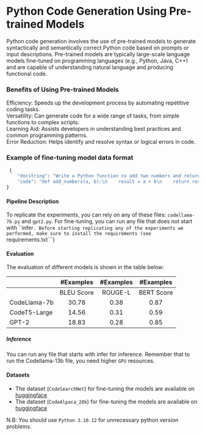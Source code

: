 
# Python Code Generation Using Pre-trained Models

Python code generation involves the use of pre-trained models to generate syntactically and semantically correct Python code based on prompts or input descriptions. Pre-trained models are typically large-scale language models fine-tuned on programming languages (e.g., Python, Java, C++) and are capable of understanding natural language and producing functional code.

###  Benefits of Using Pre-trained Models
Efficiency: Speeds up the development process by automating repetitive coding tasks.<br>
Versatility: Can generate code for a wide range of tasks, from simple functions to complex scripts. <br>
Learning Aid: Assists developers in understanding best practices and common programming patterns.<br>
Error Reduction: Helps identify and resolve syntax or logical errors in code.<br>

### Example of fine-tuning model data format
```python
 {
    "docstring": "Write a Python function to add two numbers and return the result.",
    "code": "def add_numbers(a, b):\n    result = a + b\n    return result"
}
```

#### Pipeline Description

To replicate the experiments, you can rely on any of these files: ```codellama-7b.py``` and ```gpt2.py```. For fine-tuning, you can run any file that does not start with ``infer```.
Before starting replicating any of the experiments we performed, make sure to install the requirements (see ```requirements.txt```)

#### Evaluation

The evaluation of different models is shown in the table below:

|         | #Examples   | #Examples       | #Examples
| ------- | :-------:   | :-------:       | :-------:
|         |   BLEU Score |  ROUGE-L  | BERT Score
|  CodeLlama-7b  |   30.78     |    0.38       |  0.87
|  CodeT5-Large  |   14.56      |    0.31          |  0.59
|   GPT-2  |  18.83     |    0.28        |  0.85



##### Inference
You can run any file that starts with infer for inference. Remember that to run the Codellama-13b file, you need higher ```GPU``` resources.




#### Datasets

* The dataset (```CodeSearchNet```) for fine-tuning the models are available on <a href="https://huggingface.co/datasets/code-search-net/code_search_net">huggingface</a>
* The dataset (```CodeAlpaca_20k```) for fine-tuning the models are available on <a href="https://huggingface.co/datasets/HuggingFaceH4/CodeAlpaca_20K">huggingface</a>

N.B: You should use ```Python 3.10.12``` for unnecessary python version problems.
